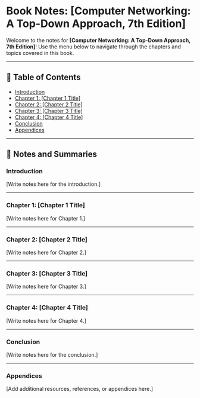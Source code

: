 # Book Notes: [Computer Networking: A Top-Down Approach, 7th Edition]

Welcome to the notes for **[Computer Networking: A Top-Down Approach, 7th Edition]**! Use the menu below to navigate through the chapters and topics covered in this book.

---

## 📖 Table of Contents

- [Introduction](#introduction)
- [Chapter 1: [Chapter 1 Title]](#chapter-1-title)
- [Chapter 2: [Chapter 2 Title]](#chapter-2-title)
- [Chapter 3: [Chapter 3 Title]](#chapter-3-title)
- [Chapter 4: [Chapter 4 Title]](#chapter-4-title)
- [Conclusion](#conclusion)
- [Appendices](#appendices)

---

## 📝 Notes and Summaries

### Introduction
[Write notes here for the introduction.]

---

### Chapter 1: [Chapter 1 Title]
[Write notes here for Chapter 1.]

---

### Chapter 2: [Chapter 2 Title]
[Write notes here for Chapter 2.]

---

### Chapter 3: [Chapter 3 Title]
[Write notes here for Chapter 3.]

---

### Chapter 4: [Chapter 4 Title]
[Write notes here for Chapter 4.]

---

### Conclusion
[Write notes here for the conclusion.]

---

### Appendices
[Add additional resources, references, or appendices here.]
